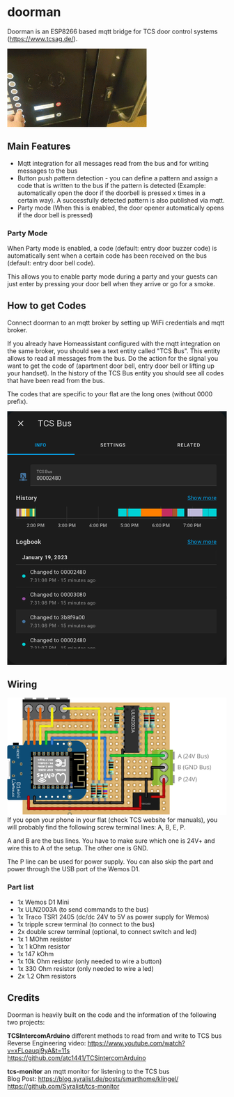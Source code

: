 # doorman

Doorman is an ESP8266 based mqtt bridge for TCS door control systems (<https://www.tcsag.de/>).

![doorman opener](doc/doorman.gif)

## Main Features

* Mqtt integration for all messages read from the bus and for writing messages to the bus
* Button push pattern detection - you can define a pattern and assign a code that is written to the bus if the pattern is detected (Example: automatically open the door if the doorbell is pressed x times in a certain way). A successfully detected pattern is also published via mqtt.
* Party mode (When this is enabled, the door opener automatically opens if the door bell is pressed)

### Party Mode

When Party mode is enabled, a code (default: entry door buzzer code) is automatically sent when a certain code has been received on the bus (default: entry door bell code).

This allows you to enable party mode during a party and your guests can just enter by pressing your door bell when they arrive or go for a smoke.

## How to get Codes

Connect doorman to an mqtt broker by setting up WiFi credentials and mqtt broker.

If you already have Homeassistant configured with the mqtt integration on the same broker, you should see a text entity called "TCS Bus". This entity allows to read all messages from the bus. Do the action for the signal you want to get the code of (apartment door bell, entry door bell or lifting up your handset). In the history of the TCS Bus entity you should see all codes that have been read from the bus.

The codes that are specific to your flat are the long ones (without 0000 prefix).

![TCS Bus](doc/tcsbus.png)


## Wiring

![wiring](doc/wiring.svg)
If you open your phone in your flat (check TCS website for manuals), you will probably find the following screw terminal lines: A, B, E, P. 

A and B are the bus lines. You have to make sure which one is 24V+ and wire this to A of the setup. The other one is GND. 

The P line can be used for power supply. You can also skip the part and power through the USB port of the Wemos D1. 

### Part list

* 1x Wemos D1 Mini
* 1x ULN2003A (to send commands to the bus)
* 1x Traco TSR1 2405 (dc/dc 24V to 5V as power supply for Wemos)
* 1x tripple screw terminal (to connect to the bus)
* 2x double screw terminal (optional, to connect switch and led)
* 1x 1 MOhm resistor
* 1x 1 kOhm resistor
* 1x 147 kOhm
* 1x 10k Ohm resistor (only needed to wire a button)
* 1x 330 Ohm resistor (only needed to wire a led)
* 2x 1.2 Ohm resistors

## Credits

Doorman is heavily built on the code and the information of the following two projects: 

**TCSIntercomArduino** different methods to read from and write to TCS bus \
Reverse Engineering video: <https://www.youtube.com/watch?v=xFLoauqj9yA&t=11s> \
<https://github.com/atc1441/TCSintercomArduino>

**tcs-monitor** an mqtt monitor for listening to the TCS bus \
Blog Post: <https://blog.syralist.de/posts/smarthome/klingel/> \
<https://github.com/Syralist/tcs-monitor>
